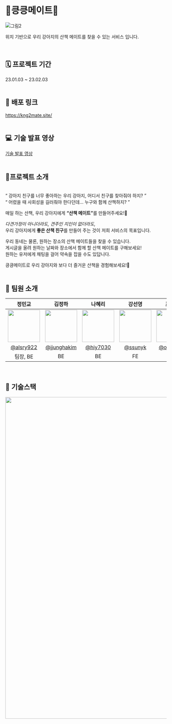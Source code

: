 # 🐾킁킁메이트🐾
![그림2](https://user-images.githubusercontent.com/111368350/215993863-a6600c9d-1b91-4827-99cf-74aac6c0abfa.png)

위치 기반으로 우리 강아지의 산책 메이트를 찾을 수 있는 서비스 입니다.

<br>

## 🗓️ 프로젝트 기간
23.01.03 ~ 23.02.03
<br><br>
## 🔗 배포 링크 
https://kng2mate.site/
<br><br>
## 💻 기술 발표 영상
[기술 발표 영상](https://www.youtube.com/watch?v=pJ8S_4A29_I&feature=youtu.be)
<br><br>

## 🐾프로젝트 소개
<br>
“ 강아지 친구를 너무 좋아하는 우리 강아지, 어디서 친구를 찾아줘야 하지? ”<br>“ 어렸을 때 사회성을 길러줘야 한다던데… 누구와 함께 산책하지? ”</br>


매일 하는 산책, 우리 강아지에게 <b>“산책 메이트”</b>를 만들어주세요!🦮

<i>다견가정이 아니더라도, 견주인 지인이 없더라도,</i>
<br>우리 강아지에게 <b>좋은 산책 친구</b>를 만들어 주는 것이 저희 서비스의 목표입니다.</br>

우리 동네는 물론, 원하는 장소의 산책 메이트들을 찾을 수 있습니다.
<br>게시글을 올려 원하는 날짜와 장소에서 함께 할 산책 메이트를 구해보세요!
<br>원하는 유저에게 채팅을 걸어 약속을 잡을 수도 있답니다.</br>

킁킁메이트로 우리 강아지와 보다 더 즐거운 산책을 경험해보세요!🐾
<br><br>
## 🐶 팀원 소개
|정민교|김정하|나혜리|강선영|조규성|채예린|
|:--------------------:|:--------------------:|:--------------------:|:--------------------:|:--------------------:|:--------------------:|
|<img src = "https://user-images.githubusercontent.com/111368350/215995863-27e3130e-44eb-45e2-bc84-aca4b67d05e8.png" width = "100" height = "100">|<img src = "https://user-images.githubusercontent.com/111368350/215995851-9273a457-684d-4f13-b8dd-0365a2ed6152.png" width = "100" height = "100">|<img src = "https://user-images.githubusercontent.com/111368350/215997061-a4979b12-eafa-4442-a36f-7e4877cbc633.png" width = "100" height = "100">|<img src = "https://user-images.githubusercontent.com/111368350/215995869-ac50dedb-4910-485e-aa41-fc6a733004c8.jpg" width = "100" height = "100">|<img src = "https://user-images.githubusercontent.com/111368350/215995860-5bc7e944-8a8e-469a-8ab5-f9934a0dc352.png" width = "100" height = "100">|<img src = "" width = "100" height = "100">|<img src = "https://user-images.githubusercontent.com/111368350/215997449-75748908-de20-42c8-8688-dad3d741b077.jpg" width = "100" height = "100">|
|[@alsry922](https://github.com/alsry922)|[@jjunghakim](https://github.com/jjunghakim)|[@hiy7030](https://github.com/hiy7030)|[@ssunyk](https://github.com/ssunyk)|[@operat04](https://github.com/operat04)|[@chyerin802](https://github.com/chyerin802)|
|팀장, BE|BE|BE|FE|FE|FE|

<br>

## 🔧 기술스택

<img src = "https://user-images.githubusercontent.com/111368350/215987727-a6f91c3b-9322-4f7d-9c3f-93c3066937e4.png" width="1000"/>












